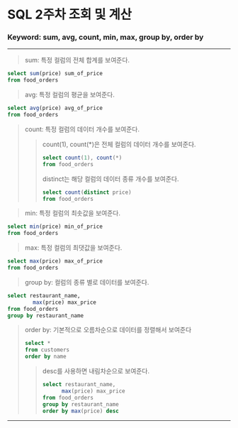 # SQL 2주차 조회 및 계산 

### Keyword: sum, avg, count, min, max, group by, order by

---

>sum: 특정 컬럼의 전체 합계를 보여준다.
```sql
select sum(price) sum_of_price
from food_orders
```
>avg: 특정 컬럼의 평균을 보여준다.
```sql
select avg(price) avg_of_price
from food_orders
```
>count: 특정 컬럼의 데이터 개수를 보여준다.
>   >count(1), count(*)은 전체 컬럼의 데이터 개수를 보여준다. 
>   > ```sql
>   > select count(1), count(*) 
>   > from food_orders
>   > ```
>   > distinct는 해당 컬럼의 데이터 종류 개수를 보여준다.
>   > ```sql 
>   > select count(distinct price) 
>   > from food_orders
>   > ```

>min: 특정 컬럼의 최솟값을 보여준다.
```sql
select min(price) min_of_price
from food_orders
```
>max: 특정 컬럼의 최댓값을 보여준다.
```sql
select max(price) max_of_price
from food_orders
```
>group by: 컬럼의 종류 별로 데이터를 보여준다.
```sql
select restaurant_name, 
        max(price) max_price
from food_orders
group by restaurant_name
```

>order by: 기본적으로 오름차순으로 데이터를 정렬해서 보여준다
> ```sql
> select *
> from customers
> order by name
> ```
>   > desc를 사용하면 내림차순으로 보여준다.
>   > ```sql
>   > select restaurant_name,
>   >       max(price) max_price
>   > from food_orders
>   > group by restaurant_name
>   > order by max(price) desc
>   > ```

---
